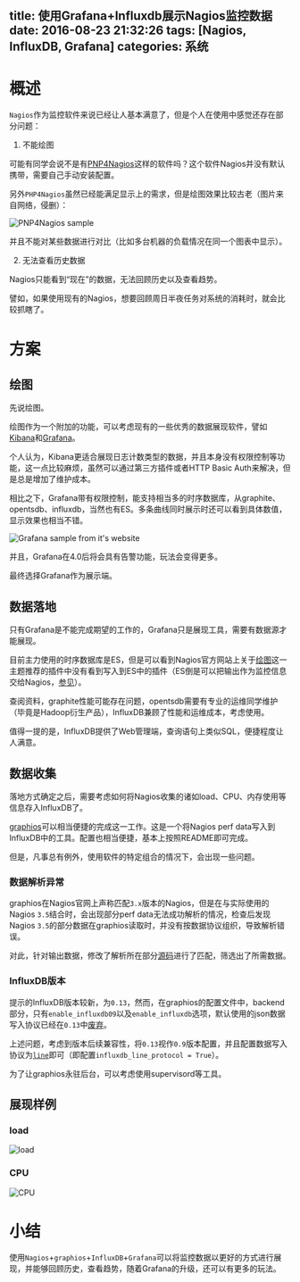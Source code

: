 title: 使用Grafana+Influxdb展示Nagios监控数据
date: 2016-08-23 21:32:26
tags: [Nagios, InfluxDB, Grafana]
categories: 系统
---

# 概述

`Nagios`作为监控软件来说已经让人基本满意了，但是个人在使用中感觉还存在部分问题：

1. 不能绘图

可能有同学会说不是有[PNP4Nagios](https://docs.pnp4nagios.org/)这样的软件吗？这个软件Nagios并没有默认携带，需要自己手动安装配置。

另外`PHP4Nagios`虽然已经能满足显示上的需求，但是绘图效果比较古老（图片来自网络，侵删）：

![PNP4Nagios sample](http://blog.wislay.com/wp-content/uploads/2016/08/php4nagios-sample.png)

并且不能对某些数据进行对比（比如多台机器的负载情况在同一个图表中显示）。

2. 无法查看历史数据

Nagios只能看到“现在”的数据，无法回顾历史以及查看趋势。

譬如，如果使用现有的Nagios，想要回顾周日半夜任务对系统的消耗时，就会比较抓瞎了。

# 方案

## 绘图

先说绘图。

绘图作为一个附加的功能，可以考虑现有的一些优秀的数据展现软件，譬如[Kibana](https://www.elastic.co/products/kibana)和[Grafana](http://grafana.org/)。

个人认为，Kibana更适合展现日志计数类型的数据，并且本身没有权限控制等功能，这一点比较麻烦，虽然可以通过第三方插件或者HTTP Basic Auth来解决，但是总是增加了维护成本。

相比之下，Grafana带有权限控制，能支持相当多的时序数据库，从graphite、opentsdb、influxdb，当然也有ES。多条曲线同时展示时还可以看到具体数值，显示效果也相当不错。

![Grafana sample from it's website](http://blog.wislay.com/wp-content/uploads/2016/08/grafana-sample-small.jpg)

并且，Grafana在4.0后将会具有告警功能，玩法会变得更多。

最终选择Grafana作为展示端。

## 数据落地

只有Grafana是不能完成期望的工作的，Grafana只是展现工具，需要有数据源才能展现。

目前主力使用的时序数据库是ES，但是可以看到Nagios官方网站上关于[绘图](https://exchange.nagios.org/directory/Addons/Graphing-and-Trending)这一主题推荐的插件中没有看到写入到ES中的插件（ES倒是可以把输出作为监控信息交给Nagios，[参见](http://kibana.logstash.es/content/logstash/plugins/output/nagios.html)）。

查阅资料，graphite性能可能存在问题，opentsdb需要有专业的运维同学维护（毕竟是Hadoop衍生产品），InfluxDB兼顾了性能和运维成本，考虑使用。

值得一提的是，InfluxDB提供了Web管理端，查询语句上类似SQL，便捷程度让人满意。

## 数据收集

落地方式确定之后，需要考虑如何将Nagios收集的诸如load、CPU、内存使用等信息存入InfluxDB了。

[graphios](https://github.com/shawn-sterling/graphios)可以相当便捷的完成这一工作。这是一个将Nagios perf data写入到InfluxDB中的工具。配置也相当便捷，基本上按照README即可完成。

但是，凡事总有例外，使用软件的特定组合的情况下，会出现一些问题。

### 数据解析异常

graphios在Nagios官网上声称匹配`3.x`版本的Nagios，但是在与实际使用的Nagios `3.5`结合时，会出现部分perf data无法成功解析的情况，检查后发现Nagios `3.5`的部分数据在graphios读取时，并没有按数据协议组织，导致解析错误。

对此，针对输出数据，修改了解析所在部分[源码](https://github.com/shawn-sterling/graphios/blob/master/graphios.py)进行了匹配，筛选出了所需数据。

### InfluxDB版本

提示的InfluxDB版本较新，为`0.13`，然而，在graphios的配置文件中，backend部分，只有`enable_influxdb09`以及`enable_influxdb`选项，默认使用的json数据写入协议已经在`0.13`中[废弃](https://docs.influxdata.com/influxdb/v0.13/write_protocols/json/)。

上述问题，考虑到版本后续兼容性，将`0.13`视作`0.9`版本配置，并且配置数据写入协议为[`line`](https://docs.influxdata.com/influxdb/v0.13/write_protocols/line/)即可（即配置`influxdb_line_protocol = True`）。

为了让graphios永驻后台，可以考虑使用supervisord等工具。

## 展现样例

### load

![load](http://blog.wislay.com/wp-content/uploads/2016/08/nagios-load-data-in-grafana.jpg)

### CPU

![CPU](http://blog.wislay.com/wp-content/uploads/2016/08/nagios-cpu-data-in-grafana.jpg)

# 小结

使用`Nagios`+`graphios`+`InfluxDB`+`Grafana`可以将监控数据以更好的方式进行展现，并能够回顾历史，查看趋势，随着Grafana的升级，还可以有更多的玩法。


